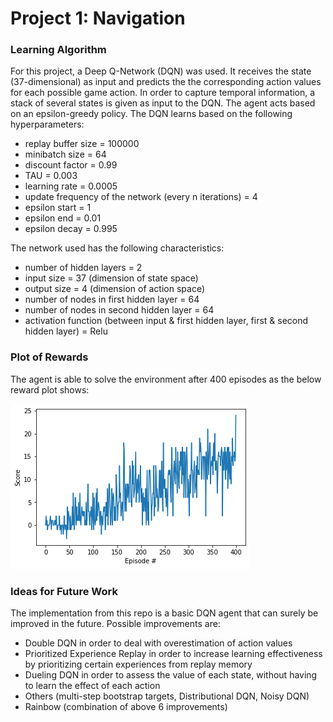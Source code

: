 # Project 1: Navigation

### Learning Algorithm
For this project, a Deep Q-Network (DQN) was used. It receives the state (37-dimensional) as input and predicts the the corresponding action values for each possible game action. In order to capture temporal information, a stack of several states is given as input to the DQN. The agent acts based on an epsilon-greedy policy. The DQN learns based on the following hyperparameters:
- replay buffer size = 100000
- minibatch size = 64
- discount factor = 0.99
- TAU = 0.003            
- learning rate = 0.0005
- update frequency of the network (every n iterations) = 4
- epsilon start = 1
- epsilon end = 0.01
- epsilon decay = 0.995

The network used has the following characteristics:
- number of hidden layers = 2
- input size = 37 (dimension of state space)
- output size = 4 (dimension of action space)
- number of nodes in first hidden layer = 64
- number of nodes in second hidden layer = 64
- activation function (between input & first hidden layer, first & second hidden layer) = Relu


### Plot of Rewards

The agent is able to solve the environment after 400 episodes as the below reward plot shows:

![Screenshot](img/bananas_train_scores_over_episodes_v2.png)


### Ideas for Future Work

The implementation from this repo is a basic DQN agent that can surely be improved in the future. Possible improvements are:
- Double DQN in order to deal with overestimation of action values
- Prioritized Experience Replay in order to increase learning effectiveness by prioritizing certain experiences from replay memory
- Dueling DQN in order to assess the value of each state, without having to learn the effect of each action
- Others (multi-step bootstrap targets, Distributional DQN, Noisy DQN)
- Rainbow (combination of above 6 improvements)

